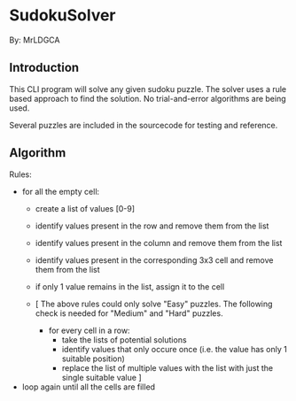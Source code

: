 # SudokuSolver

By: MrLDGCA

## Introduction
This CLI program will solve any given sudoku puzzle.
The solver uses a rule based approach to find the solution. No trial-and-error algorithms are being used.
 
Several puzzles are included in the sourcecode for testing and reference.

## Algorithm

Rules:

- for all the empty cell:
  - create a list of values [0-9]
  - identify values present in the row and remove them from the list
  - identify values present in the column and remove them from the list
  - identify values present in the corresponding 3x3 cell and remove them from the list
  - if only 1 value remains in the list, assign it to the cell
 
  - [ 
 	The above rules could only solve "Easy" puzzles.
     	The following check is needed for "Medium" and "Hard" puzzles.
 
 	- for every cell in a row:
 		- take the lists of potential solutions
 		- identify values that only occure once (i.e. the value has only 1 suitable position)
 		- replace the list of multiple values with the list with just the single suitable value
    ]
 - loop again until all the cells are filled

